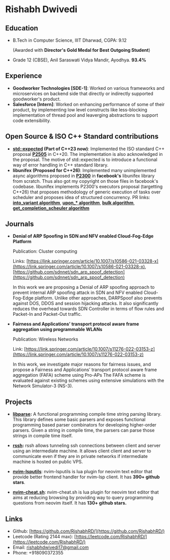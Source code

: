 # Rishabh Dwivedi

## Education

- B.Tech in Computer Science, IIIT Dharwad, CGPA: 9.12

  (Awarded with **Director's Gold Medal for Best Outgoing Student**)

- Grade 12 (CBSE), Anil Saraswati Vidya Mandir, Ayodhya. **93.4%**

## Experience

- **Goodworker Technologies \[SDE-1\]**: Worked on various frameworks and
  microservices on backend side that directly or indirectly supported
  goodworker's product.
- **Salesforce \[Intern\]**: Worked on enhancing performance of some of their
  product, by implementing low level constructs like less-blocking
  implementation of thread pool and leaverging abstractions to support code
  extensibility.

## Open Source & ISO C++ Standard contributions

- **[std::expected](https://github.com/RishabhRD/expected) (Part of C++23 now)**: Implemented the ISO standard
  C++ proposal **[P2505](http://wg21.link/p2505)** in C++20. The implementation
  is also acknowledged in the proposal. The motive of std::expected is to
  introduce a functional way of error handling in C++ standard library.
- **libunifex (Proposed for C++26)**: Implemented many unimplemented async
  algorithms proposed in **[P2300](https://wg21.link/p2300)** in **facebook's**
  libunifex library from scratch. Thus also got my copyright on those files in
  facebook's codebase. libunifex implements P2300's executors proposal
  (targetting C++26) that proposes methodology of generic execution of tasks
  over scheduler and proposes idea of structured concurrency.
  PR links: **[into_variant
  algorithm](https://github.com/facebookexperimental/libunifex/pull/350)**,
  **[upon\_\*
  algorithm](https://github.com/facebookexperimental/libunifex/pull/333)**,
  **[bulk
  algorithm](https://github.com/facebookexperimental/libunifex/pull/354)**,
  **[get_completion_scheuler
  algorithm](https://github.com/facebookexperimental/libunifex/pull/415)**

## Journals

- **Denial of ARP Spoofing in SDN and NFV enabled Cloud-Fog-Edge Platform**

  Publication: Cluster computing

  Links: [https://link.springer.com/article/10.1007/s10586-021-03328-x](https://link.springer.com/article/10.1007/s10586-021-03328-x), [https://github.com/sdnnet/sdn_arp_spoof_detection](https://github.com/sdnnet/sdn_arp_spoof_detection)

  In this work we are proposing a Denial of ARP spoofing approach to prevent
  internal ARP spoofing attack in SDN and NFV enabled Cloud-Fog-Edge platform.
  Unlike other approaches, DARPSpoof also prevents against DOS, DDOS and
  session hijacking attacks. It also significantly reduces the overhead towards
  SDN Controller in terms of flow rules and Packet-In and Packet-Out traffic.

- **Fairness and Applications’ transport protocol aware frame aggregation using programmable WLANs**

  Publication: Wireless Networks

  Link: [https://link.springer.com/article/10.1007/s11276-022-03153-z](https://link.springer.com/article/10.1007/s11276-022-03153-z)

  In this work, we investigate major reasons for fairness issues, and propose a
  Fairness and Applications’ transport protocol aware frame aggregation (FAFA)
  scheme using Pro-APs The FAFA scheme is evaluated against existing schemes
  using extensive simulations with the Network Simulator-3 (NS-3).

## Projects

- **[libparse](https://github.com/RishabhRD/libparse):** A functional programming compile time string parsing library.
  This library defines some basic parsers and exposes functional programming
  based parser combinators for developing higher-order parsers. Given a string
  in compile time, the parsers can parse those strings in compile time itself.

- **[rssh](https://github.com/RishabhRD/rssh-server):** rssh allows tunneling
  ssh connections between client and server using an intermediate machine. It
  allows client client and server to communicate even if they are in private
  networks if intermediate machine is hosted on public VPS.

- **[nvim-lsputils](https://github.com/RishabhRD/nvim-lsputils)**: nvim-lsputils
  is lua plugin for neovim text editor that provide better frontend handler for
  nvim-lsp client. It has **390+ github stars**.

- **[nvim-cheat.sh](https://github.com/RishabhRD/nvim-cheat.sh)**: nvim-cheat.sh
  is lua plugin for neovim text editor that aims at reducing browsing by providing
  way to query programming questions from neovim itself. It has **130+ github stars.**

## Links

- Github: [https://github.com/RishabhRD/](https://github.com/RishabhRD/)
- Leetcode (Rating 2144 max): [https://leetcode.com/RishabhRD/](https://leetcode.com/RishabhRD/)
- Email: rishabhdwivedi17@gmail.com
- Phone: +918090372355
